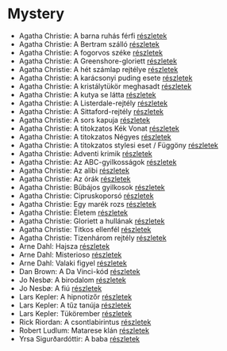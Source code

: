 # Mystery

- Agatha Christie: A barna ruhás férfi [részletek](_details/Agatha%20Christie.md#id_1745)
- Agatha Christie: A Bertram szálló [részletek](_details/Agatha%20Christie.md#id_1746)
- Agatha Christie: A fogorvos széke [részletek](_details/Agatha%20Christie.md#id_1747)
- Agatha Christie: A Greenshore-gloriett [részletek](_details/Agatha%20Christie.md#id_1762)
- Agatha Christie: A hét számlap rejtélye [részletek](_details/Agatha%20Christie.md#id_1748)
- Agatha Christie: A karácsonyi puding esete [részletek](_details/Agatha%20Christie.md#id_1749)
- Agatha Christie: A kristálytükör meghasadt [részletek](_details/Agatha%20Christie.md#id_1750)
- Agatha Christie: A kutya se látta [részletek](_details/Agatha%20Christie.md#id_1751)
- Agatha Christie: A Listerdale-rejtély [részletek](_details/Agatha%20Christie.md#id_1753)
- Agatha Christie: A Sittaford-rejtély [részletek](_details/Agatha%20Christie.md#id_1754)
- Agatha Christie: A sors kapuja [részletek](_details/Agatha%20Christie.md#id_1755)
- Agatha Christie: A titokzatos Kék Vonat [részletek](_details/Agatha%20Christie.md#id_1757)
- Agatha Christie: A titokzatos Négyes [részletek](_details/Agatha%20Christie.md#id_238)
- Agatha Christie: A titokzatos stylesi eset / Függöny [részletek](_details/Agatha%20Christie.md#id_1758)
- Agatha Christie: Adventi krimik [részletek](_details/Agatha%20Christie.md#id_1761)
- Agatha Christie: Az ABC-gyilkosságok [részletek](_details/Agatha%20Christie.md#id_1764)
- Agatha Christie: Az alibi [részletek](_details/Agatha%20Christie.md#id_1765)
- Agatha Christie: Az órák [részletek](_details/Agatha%20Christie.md#id_1768)
- Agatha Christie: Bűbájos gyilkosok [részletek](_details/Agatha%20Christie.md#id_1771)
- Agatha Christie: Cipruskoporsó [részletek](_details/Agatha%20Christie.md#id_1772)
- Agatha Christie: Egy marék rozs [részletek](_details/Agatha%20Christie.md#id_1773)
- Agatha Christie: Életem [részletek](_details/Agatha%20Christie.md#id_1774)
- Agatha Christie: Gloriett a hullának [részletek](_details/Agatha%20Christie.md#id_1777)
- Agatha Christie: Titkos ellenfél [részletek](_details/Agatha%20Christie.md#id_1756)
- Agatha Christie: Tizenhárom rejtély [részletek](_details/Agatha%20Christie.md#id_1759)
- Arne Dahl: Hajsza [részletek](_details/Arne%20Dahl.md#id_1666)
- Arne Dahl: Misterioso [részletek](_details/Arne%20Dahl.md#id_1667)
- Arne Dahl: Valaki figyel [részletek](_details/Arne%20Dahl.md#id_1664)
- Dan Brown: A Da Vinci-kód [részletek](_details/Dan%20Brown.md#id_1642)
- Jo Nesbø: A birodalom [részletek](_details/Jo%20Nesb%C3%B8.md#id_1735)
- Jo Nesbø: A fiú [részletek](_details/Jo%20Nesb%C3%B8.md#id_1741)
- Lars Kepler: A hipnotizőr [részletek](_details/Lars%20Kepler.md#id_1681)
- Lars Kepler: A tűz tanúja [részletek](_details/Lars%20Kepler.md#id_1677)
- Lars Kepler: Tükörember [részletek](_details/Lars%20Kepler.md#id_1682)
- Rick Riordan: A csontlabirintus [részletek](_details/Rick%20Riordan.md#id_1653)
- Robert Ludlum: Matarese klán [részletek](_details/Robert%20Ludlum.md#id_35)
- Yrsa Sigurðardóttir: A baba [részletek](_details/Yrsa%20Sigur%C3%B0ard%C3%B3ttir.md#id_1729)